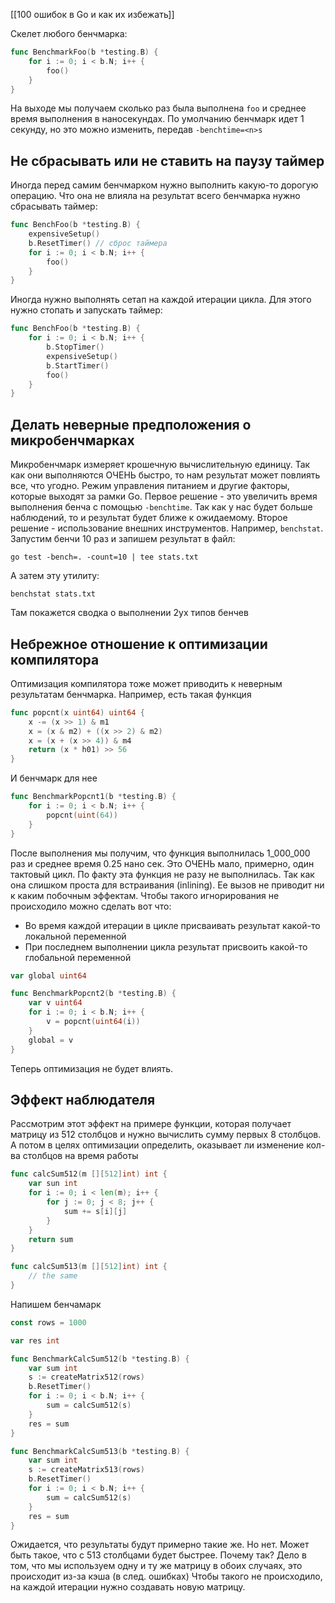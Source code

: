 [[100 ошибок в Go и как их избежать]]

Скелет любого бенчмарка:
```go
func BenchmarkFoo(b *testing.B) {
	for i := 0; i < b.N; i++ {
		foo()
	}
}
```
На выходе мы получаем сколько раз была выполнена `foo` и среднее время выполнения в наносекундах. По умолчанию бенчмарк идет 1 секунду, но это можно изменить, передав `-benchtime=<n>s`

## Не сбрасывать или не ставить на паузу таймер 
Иногда перед самим бенчмарком нужно выполнить какую-то дорогую операцию. Что она не влияла на результат всего бенчмарка нужно сбрасывать таймер:
```go
func BenchFoo(b *testing.B) {
	expensiveSetup()
	b.ResetTimer() // сброс таймера
	for i := 0; i < b.N; i++ {
		foo()
	}
}
```
Иногда нужно выполнять сетап на каждой итерации цикла. Для этого нужно стопать и запускать таймер:
```go
func BenchFoo(b *testing.B) {
	for i := 0; i < b.N; i++ {
		b.StopTimer()
		expensiveSetup()
		b.StartTimer()
		foo()
	}
}
```
## Делать неверные предположения о микробенчмарках
Микробенчмарк измеряет крошечную вычислительную единицу. Так как они выполняются ОЧЕНЬ быстро, то нам результат может повлиять все, что угодно. Режим управления питанием и другие факторы, которые выходят за рамки Go.
Первое решение - это увеличить время выполнения бенча с помощью `-benchtime`. Так как у нас будет больше наблюдений, то и результат будет ближе к ожидаемому.
Второе решение - использование внешних инструментов. Например, `benchstat`. Запустим бенчи 10 раз и запишем результат в файл:
```shell
go test -bench=. -count=10 | tee stats.txt
```
А затем эту утилиту:
```shell
benchstat stats.txt
```
Там покажется сводка о выполнении 2ух типов бенчев

## Небрежное отношение к оптимизации компилятора
Оптимизация компилятора тоже может приводить к неверным результатам бенчмарка. Например, есть такая функция
```go
func popcnt(x uint64) uint64 {
	x -= (x >> 1) & m1
	x = (x & m2) + ((x >> 2) & m2)
	x = (x + (x >> 4)) & m4
	return (x * h01) >> 56
}
```
И бенчмарк для нее
```go
func BenchmarkPopcnt1(b *testing.B) {
	for i := 0; i < b.N; i++ {
		popcnt(uint(64))
	}
}
```
После выполнения мы получим, что функция выполнилась 1_000_000 раз и среднее время 0.25 нано сек. Это ОЧЕНЬ мало, примерно, один тактовый цикл. По факту эта функция не разу не выполнилась. Так как она слишком проста для встраивания (inlining). Ее вызов не приводит ни к каким побочным эффектам.
Чтобы такого игнорирования не происходило можно сделать вот что:
- Во время каждой итерации в цикле присваивать результат какой-то локальной переменной
- При последнем выполнении цикла результат присвоить какой-то глобальной переменной

```go
var global uint64

func BenchmarkPopcnt2(b *testing.B) {
	var v uint64
	for i := 0; i < b.N; i++ {
		v = popcnt(uint64(i))
	}
	global = v
}
```
Теперь оптимизация не будет влиять.
## Эффект наблюдателя
Рассмотрим этот эффект на примере функции, которая получает матрицу из 512 столбцов и нужно вычислить сумму первых 8 столбцов. А потом в целях оптимизации определить, оказывает ли изменение кол-ва столбцов на время работы
```go
func calcSum512(m [][512]int) int {
	var sun int
	for i := 0; i < len(m); i++ {
		for j := 0; j < 8; j++ {
			sum += s[i][j]
		}
	}
	return sum
}

func calcSum513(m [][512]int) int {
	// the same
}
```
Напишем бенчамарк
```go
const rows = 1000

var res int

func BenchmarkCalcSum512(b *testing.B) {
	var sum int
	s := createMatrix512(rows)
	b.ResetTimer()
	for i := 0; i < b.N; i++ {
		sum = calcSum512(s)
	}
	res = sum
}

func BenchmarkCalcSum513(b *testing.B) {
	var sum int
	s := createMatrix513(rows)
	b.ResetTimer()
	for i := 0; i < b.N; i++ {
		sum = calcSum512(s)
	}
	res = sum
}
```
Ожидается, что результаты будут примерно такие же. Но нет. Может быть такое, что с 513 столбцами будет быстрее. Почему так? Дело в том, что мы используем одну и ту же матрицу в обоих случаях, это происходит из-за кэша (в след. ошибках)
Чтобы такого не происходило, на каждой итерации нужно создавать новую матрицу.